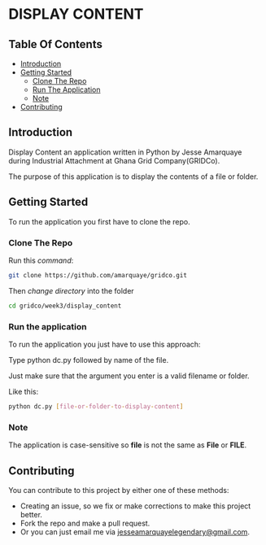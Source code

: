 # DISPLAY CONTENT

## Table Of Contents

- [Introduction](#introduction)
- [Getting Started](#getting-started)
  - [Clone The Repo](#clone-the-repo)
  - [Run The Application](#run-the-application)
  - [Note](#note)
- [Contributing](#contributing)

## Introduction

Display Content an application written in Python by Jesse Amarquaye during Industrial Attachment at Ghana Grid Company(GRIDCo).

The purpose of this application is to display the contents of a file or folder.

## Getting Started

To run the application you first have to clone the repo.

### Clone The Repo

Run this *command*:

```bash
git clone https://github.com/amarquaye/gridco.git
```

Then *change directory* into the folder

```bash
cd gridco/week3/display_content
```

### Run the application

To run the application you just have to use this approach:

Type python dc.py followed by name of the file.

Just make sure that the argument you enter is a valid filename or folder.

Like this:

```bash
python dc.py [file-or-folder-to-display-content]
```

### Note

The application is case-sensitive so **file** is not the same as **File** or **FILE**.

## Contributing

You can contribute to this project by either one of these methods:

- Creating an issue, so we fix or make corrections to make this project better.
- Fork the repo and make a pull request.
- Or you can just email me via [jesseamarquayelegendary@gmail.com](mailto:jesseamarquayelegendary@gmail).
